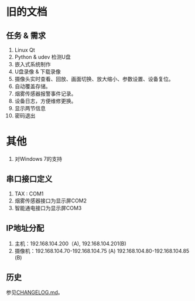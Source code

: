 # 旧的文档

## 任务 & 需求

1. Linux Qt
1. Python & udev 检测U盘
1. 嵌入式系统制作
1. U盘录像 & 下载录像
1. 摄像头实时查看、回放、画面切换、放大缩小、参数设置、设备复位。
1. 自动覆盖存储。
1. 烟雾传感器报警事件记录。
1. 设备日志，方便维修更换。
1. 显示两节信息
1. 密码退出


# 其他

1. 对Windows 7的支持

## 串口接口定义

1. TAX : COM1
1. 烟雾传感器接口为显示屏COM2
1. 智能通电接口为显示屏COM3

## IP地址分配

1. 主机：192.168.104.200（A), 192.168.104.201(B)
1. 摄像机：192.168.104.70-192.168.104.75 (A)
        192.168.104.80-192.168.104.85 (B)

## 历史

参见[CHANGELOG.md](./CHANGELOG.md)。
